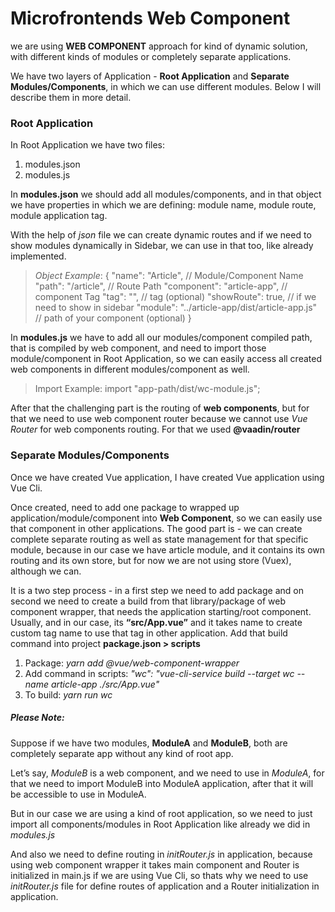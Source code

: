 # Microfrontends Web Component

we are using **WEB COMPONENT** approach for kind of dynamic solution, with different kinds of modules or completely separate applications.

We have two layers of Application - **Root Application** and **Separate Modules/Components**, in which we can use different modules. Below I will describe them in more detail.

### Root Application

In Root Application we have two files:
1.  modules.json
2.  modules.js

In **modules.json** we should add all modules/components, and in that object we have properties in which we are defining: module name, module route, module application tag.

With the help of _json_ file we can create dynamic routes and if we need to show modules dynamically in Sidebar, we can use in that too, like already implemented.

> _Object Example_:
>   {
> "name": "Article",  	// Module/Component Name
> "path": "/article",  	// Route Path
> "component": "article-app",  	// component Tag
> "tag": "<article-app></article-app>",  	// tag (optional)
> "showRoute": true,  // if we need to show in sidebar
> "module": "../article-app/dist/article-app.js"  // path of your component (optional)
 }
 
In  **modules.js** we have to add all our modules/component compiled path, that is compiled by web component, and need to import those module/component in Root Application, so we can easily access all created web components in different modules/component as well.

> Import Example:
import "app-path/dist/wc-module.js";

After that the challenging part is the routing of **web components**, but for that we need to use web component router because we cannot use _Vue Router_ for web components routing. For that we used **@vaadin/router**


### Separate Modules/Components
Once we have created Vue application, I have created Vue application using Vue Cli.

Once created, need to add one package to wrapped up application/module/component into **Web Component**, so we can easily use that component in other applications. The good part is - we can create complete separate routing as well as state management for that specific module, because in our case we have article module, and it contains its own routing and its own store, but for now we are not using store (Vuex), although we can.

It is a two step process - in a first step we need to add package and on second we need to create a build from that library/package of web component wrapper, that needs the application starting/root component. Usually, and in our case, its **“src/App.vue”** and it takes name to create custom tag name to use that tag in other application. Add that build command into project **package.json > scripts**

1.  Package: _yarn add @vue/web-component-wrapper_
2.  Add command in scripts: _"wc": "vue-cli-service build --target wc --name article-app ./src/App.vue"_
3. To build: _yarn run wc_

##### Please Note:

Suppose if we have two modules, **ModuleA** and **ModuleB**, both are completely separate app without any kind of root app.

Let’s say, _ModuleB_ is a web component, and we need to use in _ModuleA_, for that we need to import ModuleB into ModuleA application, after that it will be accessible to use in ModuleA.

But in our case we are using a kind of root application, so we need to just import all components/modules in Root Application like already we did in _modules.js_

And also we need to define routing in _initRouter.js_ in application, because using web component wrapper it takes main component and Router is initialized in main.js if we are using Vue Cli, so thats why we need to use _initRouter.js_ file for define routes of application and a Router initialization in application.
